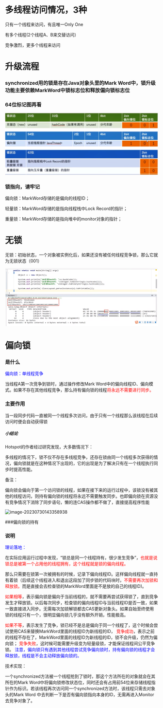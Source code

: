 # 多线程访问情况，3种

只有一个线程来访问，有且唯一Only One

有多个线程(2个线程A、B来交替访问）

竞争激烈，更多个线程来访问

# 升级流程

### synchronized用的锁是存在Java对象头里的Mark Word中，锁升级功能主要依赖MarkWord中锁标志位和释放偏向锁标志位

### 64位标记图再看

![image-20230730102231984](images/9.64位图.png)

### 锁指向，请牢记

偏向锁：MarkWord存储的是偏向的线程ID；

轻量锁：MarkWord存储的是指向线程栈中Lock Record的指针；

重量锁：MarkWord存储的是指向堆中的monitor对象的指针；

# 无锁

无锁：初始状态，一个对象被实例化后，如果还没有被任何线程竞争锁，那么它就为无锁状态（001）

![image-20230730141142967](images/10.无锁.png)

# 偏向锁

### 是什么

<font color = 'blue'>偏向锁：单线程竞争</font>

当线程A第一次竞争到锁时，通过操作修改Mark Word中的偏向线程ID、偏向模式。如果不存在其他线程竞争，那么持有偏向锁的线程<font color = 'red'>将永远不需要进行同步。</font>

### 主要作用

当一段同步代码一直被同一个线程多次访问，由于只有一个线程那么该线程在后续访问时便会自动获得锁

##### 小结论

Hotspot的作者经过研究发现，大多数情况下：

多线程的情况下，锁不仅不存在多线程竞争，还存在锁由同一个线程多次获得的情况，偏向锁就是在这种情况下出现的，它的出现是为了解决只有在一个线程执行同步时提高性能。

备注：

偏向锁会偏向于第一个访问锁的线程，如果在接下来的运行过程中，该锁没有被其他的线程访问，则持有偏向锁的线程将永远不需要触发同步。也即偏向锁在资源没有竞争情况下消除了同步语句，懒的连CAS操作都不做了，直接提高程序性能

![image-20230730143358938](images/11.偏向锁.png)

###偏向锁的持有

### 说明

<font color = 'blue'>理论落地：</font>

在实际应用运行过程中发现，“锁总是同一个线程持有，很少发生竞争”，<font color = 'red'>也就是说锁总是被第一个占用他的线程拥有，这个线程就是锁的偏向线程。</font>

那么只需要在锁第一次被拥有的时候，记录下偏向线程ID。这样偏向线程就一直持有着锁（后续这个线程进入和退出这段加了同步锁的代码块时，<font color = 'red'>不需要再次加锁和释放锁。</font>而是直接会去检查锁的MarkWord里面是不是放的自己的线程ID)。

<font color = 'red'>如果相等</font>，表示偏向锁是偏向于当前线程的，就不需要再尝试获得锁了，直到竞争发生才释放锁。以后每次同步，检查锁的偏向线程ID与当前线程ID是否一致，如果一致直接进入同步。无需每次加锁解锁都去CAS更新对象头。如果自始至终使用锁的线程只有一个，很明显偏向锁几乎没有额外开销，性能极高。

<font color = 'red'>如果不等</font>，表示发生了竞争，锁已经不是总是偏向于同一个线程了，这个时候会尝试使用CAS来替换MarkWord里面的线程ID为新线程的ID，
<font color = 'red'>竞争成功</font>，表示之前的线程不存在了，MarkWord里面的线程ID为新线程的ID，锁不会升级，仍然为偏向锁；
<font color = 'red'>竞争失败</font>，这时候可能需要升级变为轻量级锁，才能保证线程间公平竞争锁。
<font color = 'blue'>注意，偏向锁只有遇到其他线程尝试竞争偏向锁时，持有偏向锁的线程才会释放锁，线程是不会主动释放偏向锁的。</font>

技术实现：

一个synchronized方法被一个线程抢到了锁时，那这个方法所在的对象就会在其所在的Mark Word中将偏向锁修改状态位，同时还会有占用前54位来存储线程指针作为标识。若该线程再次访问同一个synchronized方法时，该线程只需去对象头的Mark Word 中去判断一下是否有偏向锁指向本身的ID，无需再进入Monitor去竞争对象了。










